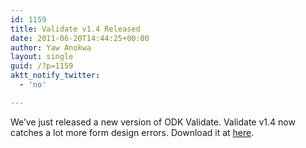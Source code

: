 ```yaml
---
id: 1159
title: Validate v1.4 Released
date: 2011-06-20T14:44:25+00:00
author: Yaw Anokwa
layout: single
guid: /?p=1159
aktt_notify_twitter:
  - 'no'

---
```

We’ve just released a new version of ODK Validate. Validate v1.4 now catches a lot more form design errors. Download it at [here](https://github.com/opendatakit/validate/releases).
